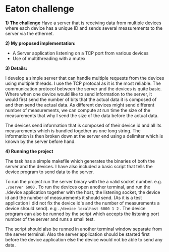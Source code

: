 # Eaton challenge

**1) The challenge**
	Have a server that is receiving data from multiple devices where each device has a unique ID and sends several measurements to the server via the ethernet.

**2) My proposed implementation:**

* A Server application listening on a TCP port from various devices
* Use of multithreading with a mutex

**3) Details:**

I develop a simple server that can handle multiple requests from the devices using multiple threads. I use the TCP protocal as it is the most reliable. The communication protocol between the server and the devices is quite basic. Where when one device would like to send information to the server, it would first send the number of bits that the actual data it is composed of and then send the actual data. As different devices might send different number of measurements, we can compute at run time the size of the measurements that why I  send the size of the data before the actual data.

The devices send information that is composed of their device id and all its measurements which is bundled together as one long string. The information is then broken down at the server end using a delimiter which is known by the server before hand.



**4) Running the project**

The task has a simple makefile which generates the binaries of both the server and the devices. I have also included a basic script that tells the device program to send data to the server. 

To run the project run the server binary with the a valid socket number. e.g. ```./server 6000``` . To run the devices open another terminal, and run the ./device application together with the host, the listening socket, the device id and the number of measurements it should send. (As it is a test application i did not fix the device id's and the number of measurements a device should send). e.g ```./device localhost 6000 1 2``` . The device program can also be runned by the script which accepts the listening port number of the server and runs a small test. 

The script should also be runned in another terminal window separate from the server terminal. Also the server application should be started first before the device application else the device would not be able to send any data.


